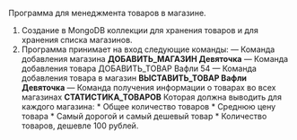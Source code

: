 Программа для менеджмента товаров в магазине.
1. Создание в MongoDB коллекции для хранения товаров и для хранения списка магазинов.
2. Программа принимает на вход следующие команды:
    — Команда добавления магазина
        **ДОБАВИТЬ_МАГАЗИН Девяточка**
    — Команда добавления товара 
        ДОБАВИТЬ_ТОВАР Вафли 54
    — Команда добавления товара в магазин
        **ВЫСТАВИТЬ_ТОВАР Вафли Девяточка**
    — Команда получения информации о товарах во всех магазинах
        **СТАТИСТИКА_ТОВАРОВ**
        Которая должна выводить для каждого магазина:
        * Общее количество товаров
        * Среднюю цену товара
        * Самый дорогой и самый дешевый товар
        * Количество товаров, дешевле 100 рублей.